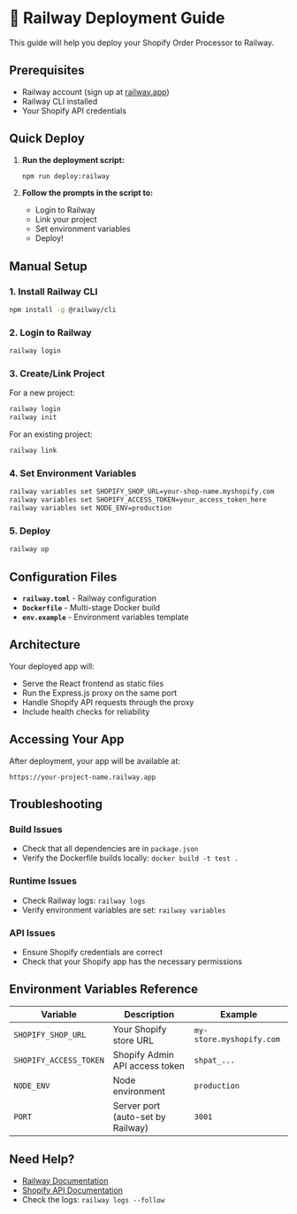 # 🚂 Railway Deployment Guide

This guide will help you deploy your Shopify Order Processor to Railway.

## Prerequisites

- Railway account (sign up at [railway.app](https://railway.app))
- Railway CLI installed
- Your Shopify API credentials

## Quick Deploy

1. **Run the deployment script:**
   ```bash
   npm run deploy:railway
   ```

2. **Follow the prompts in the script to:**
   - Login to Railway
   - Link your project
   - Set environment variables
   - Deploy!

## Manual Setup

### 1. Install Railway CLI

```bash
npm install -g @railway/cli
```

### 2. Login to Railway

```bash
railway login
```

### 3. Create/Link Project

For a new project:
```bash
railway login
railway init
```

For an existing project:
```bash
railway link
```

### 4. Set Environment Variables

```bash
railway variables set SHOPIFY_SHOP_URL=your-shop-name.myshopify.com
railway variables set SHOPIFY_ACCESS_TOKEN=your_access_token_here
railway variables set NODE_ENV=production
```

### 5. Deploy

```bash
railway up
```

## Configuration Files

- **`railway.toml`** - Railway configuration
- **`Dockerfile`** - Multi-stage Docker build
- **`env.example`** - Environment variables template

## Architecture

Your deployed app will:
- Serve the React frontend as static files
- Run the Express.js proxy on the same port
- Handle Shopify API requests through the proxy
- Include health checks for reliability

## Accessing Your App

After deployment, your app will be available at:
```
https://your-project-name.railway.app
```

## Troubleshooting

### Build Issues
- Check that all dependencies are in `package.json`
- Verify the Dockerfile builds locally: `docker build -t test .`

### Runtime Issues
- Check Railway logs: `railway logs`
- Verify environment variables are set: `railway variables`

### API Issues
- Ensure Shopify credentials are correct
- Check that your Shopify app has the necessary permissions

## Environment Variables Reference

| Variable | Description | Example |
|----------|-------------|---------|
| `SHOPIFY_SHOP_URL` | Your Shopify store URL | `my-store.myshopify.com` |
| `SHOPIFY_ACCESS_TOKEN` | Shopify Admin API access token | `shpat_...` |
| `NODE_ENV` | Node environment | `production` |
| `PORT` | Server port (auto-set by Railway) | `3001` |

## Need Help?

- [Railway Documentation](https://docs.railway.app/)
- [Shopify API Documentation](https://shopify.dev/docs/admin-api)
- Check the logs: `railway logs --follow` 
